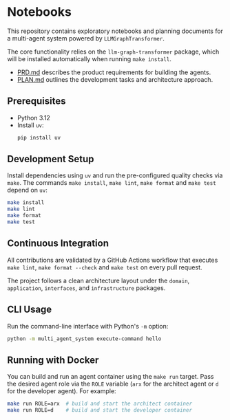 # Notebooks

This repository contains exploratory notebooks and planning documents for a multi-agent system powered by `LLMGraphTransformer`.

The core functionality relies on the `llm-graph-transformer` package, which will be installed automatically when running `make install`.

- [PRD.md](PRD.md) describes the product requirements for building the agents.
- [PLAN.md](PLAN.md) outlines the development tasks and architecture approach.

## Prerequisites

- Python 3.12
- Install `uv`:
  ```bash
  pip install uv
  ```

## Development Setup

Install dependencies using `uv` and run the pre-configured quality checks via `make`. The commands `make install`, `make lint`, `make format` and `make test` depend on `uv`:

```bash
make install
make lint
make format
make test
```

## Continuous Integration

All contributions are validated by a GitHub Actions workflow that executes `make lint`, `make format --check` and `make test` on every pull request.

The project follows a clean architecture layout under the `domain`, `application`, `interfaces`, and `infrastructure` packages.

## CLI Usage

Run the command-line interface with Python's `-m` option:

```bash
python -m multi_agent_system execute-command hello
```

## Running with Docker

You can build and run an agent container using the `make run` target. Pass the
desired agent role via the `ROLE` variable (`arx` for the architect agent or
`d` for the developer agent). For example:

```bash
make run ROLE=arx  # build and start the architect container
make run ROLE=d    # build and start the developer container
```
